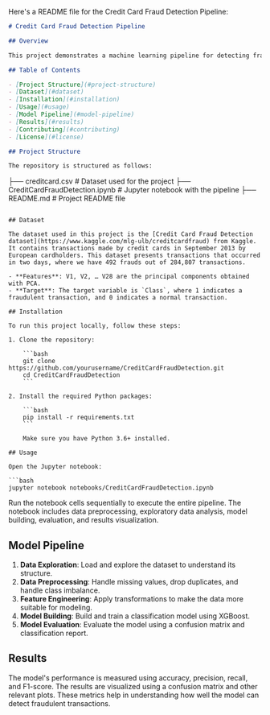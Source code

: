 Here's a README file for the Credit Card Fraud Detection Pipeline:

```markdown
# Credit Card Fraud Detection Pipeline

## Overview

This project demonstrates a machine learning pipeline for detecting fraudulent credit card transactions. The goal is to preprocess the data, build a model, and evaluate its performance in identifying fraudulent transactions.

## Table of Contents

- [Project Structure](#project-structure)
- [Dataset](#dataset)
- [Installation](#installation)
- [Usage](#usage)
- [Model Pipeline](#model-pipeline)
- [Results](#results)
- [Contributing](#contributing)
- [License](#license)

## Project Structure

The repository is structured as follows:
```

├── creditcard.csv # Dataset used for the project
├── CreditCardFraudDetection.ipynb # Jupyter notebook with the pipeline
├── README.md # Project README file

````

## Dataset

The dataset used in this project is the [Credit Card Fraud Detection dataset](https://www.kaggle.com/mlg-ulb/creditcardfraud) from Kaggle. It contains transactions made by credit cards in September 2013 by European cardholders. This dataset presents transactions that occurred in two days, where we have 492 frauds out of 284,807 transactions.

- **Features**: V1, V2, … V28 are the principal components obtained with PCA.
- **Target**: The target variable is `Class`, where 1 indicates a fraudulent transaction, and 0 indicates a normal transaction.

## Installation

To run this project locally, follow these steps:

1. Clone the repository:

    ```bash
    git clone https://github.com/yourusername/CreditCardFraudDetection.git
    cd CreditCardFraudDetection
    ```

2. Install the required Python packages:

    ```bash
    pip install -r requirements.txt
    ```

    Make sure you have Python 3.6+ installed.

## Usage

Open the Jupyter notebook:

```bash
jupyter notebook notebooks/CreditCardFraudDetection.ipynb
````

Run the notebook cells sequentially to execute the entire pipeline. The notebook includes data preprocessing, exploratory data analysis, model building, evaluation, and results visualization.

## Model Pipeline

1. **Data Exploration**: Load and explore the dataset to understand its structure.
2. **Data Preprocessing**: Handle missing values, drop duplicates, and handle class imbalance.
3. **Feature Engineering**: Apply transformations to make the data more suitable for modeling.
4. **Model Building**: Build and train a classification model using XGBoost.
5. **Model Evaluation**: Evaluate the model using a confusion matrix and classification report.

## Results

The model's performance is measured using accuracy, precision, recall, and F1-score. The results are visualized using a confusion matrix and other relevant plots. These metrics help in understanding how well the model can detect fraudulent transactions.
